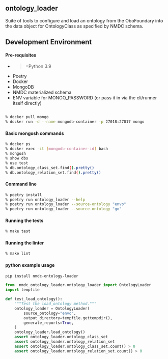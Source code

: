 ## ontology_loader

Suite of tools to configure and load an ontology from the OboFoundary into the data object for OntologyClass as 
specified by NMDC schema.

## Development Environment

#### Pre-requisites

- >=Python 3.9
- Poetry
- Docker
- MongoDB
- NMDC materialized schema
- ENV variable for MONGO_PASSWORD (or pass it in via the cli/runner itself directly)

```bash

% docker pull mongo
% docker run -d --name mongodb-container -p 27018:27017 mongo
```

#### Basic mongosh commands
```bash
% docker ps
% docker exec -it [mongodb-container-id] bash
% mongosh
% show dbs
% use test
% db.ontology_class_set.find().pretty()
% db.ontology_relation_set.find().pretty()
``` 

#### Command line
```bash
% poetry install
% poetry run ontology_loader --help
% poetry run ontology_loader --source-ontology "envo"
% poetry run ontology_loader --source-ontology "go"
```

#### Running the tests
```bash
% make test
```

#### Running the linter
```bash
% make lint
```

#### python example usage
```bash
pip install nmdc-ontology-loader
```

```python
from  nmdc_ontology_loader.ontology_loader import OntologyLoader
import tempfile

def test_load_ontology():
    """Test the load_ontology method."""
    ontology_loader = OntologyLoader(
        source_ontology="envo",
        output_directory=tempfile.gettempdir(),
        generate_reports=True,
    )
    ontology_loader.load_ontology()
    assert ontology_loader.ontology_class_set
    assert ontology_loader.ontology_relation_set
    assert ontology_loader.ontology_class_set.count() > 0
    assert ontology_loader.ontology_relation_set.count() > 0
```
